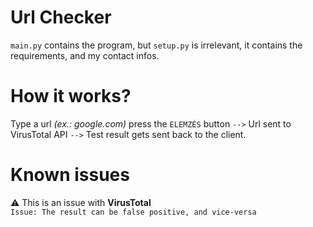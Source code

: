 # Url Checker
`main.py` contains the program, but `setup.py` is irrelevant, it contains the requirements, and my contact infos.

# How it works?
Type a url *(ex.: google.com)* press the `ELEMZÉS` button `-->` Url sent to VirusTotal API `-->` Test result gets sent back to the client.

# Known issues
⚠️ This is an issue with **VirusTotal** <br>
`Issue: The result can be false positive, and vice-versa`
